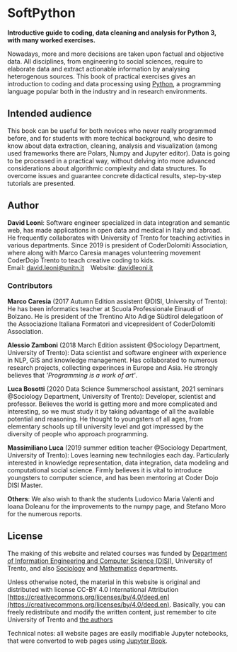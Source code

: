 # SoftPython

**Introductive guide to coding, data cleaning and analysis for Python 3, with many worked exercises.**


Nowadays, more and more decisions are taken upon factual and objective data. All disciplines, from engineering to social sciences, require to elaborate data and extract actionable information by analysing heterogenous sources. This book of practical exercises gives an introduction to coding and data processing using [Python](https://www.python.org), a programming language popular both in the industry and in research environments.

## Intended audience

This book can be useful for both novices who never really programmed before, and for students with more techical background, who desire to know about data extraction, cleaning, analysis and visualization (among used frameworks there are Polars, Numpy and Jupyter editor). Data is going to be processed in a practical way, without delving into more advanced considerations about algorithmic complexity and data structures. To overcome issues and guarantee concrete didactical results, step-by-step tutorials are presented. 

## Author
 
**David Leoni**: Software engineer specialized in data integration and semantic web, has made applications in open data and medical in Italy and abroad. He frequently collaborates with University of Trento for teaching activities in various departments. Since 2019 is president of CoderDolomiti Association, where along with Marco Caresia manages volunteering movement CoderDojo Trento to teach creative coding to kids. <br/>
Email: [david.leoni@unitn.it](mailto:david.leoni@unitn.it) &ensp; Website: [davidleoni.it](https://davidleoni.it)

### Contributors

**Marco Caresia** (2017 Autumn Edition assistent @DISI, University of Trento): He has been informatics teacher at Scuola Professionale Einaudi of Bolzano. He is president of the Trentino Alto Adige Südtirol delegatioon of the Associazione Italiana Formatori and vicepresident of CoderDolomiti Association.

**Alessio Zamboni** (2018 March Edition assistent @Sociology Department, University of Trento): Data scientist and software engineer with experience in NLP, GIS and knowledge management. Has collaborated to numerous research projects, collecting experinces in Europe and Asia. He strongly believes that _'Programming is a work of art'_.

**Luca Bosotti** (2020 Data Science Summerschool assistant, 2021 seminars @Sociology Department, University of Trento): Developer, scientist and professor. Believes the world is getting more and more complicated and interesting, so we must study it by taking advantage of all the available potential and reasoning. He thought to youngsters of all ages, from elementary schools up till university level and got impressed by the diversity of people who approach programming.

**Massimiliano Luca** (2019 summer edition teacher @Sociology Department, University of Trento): Loves learning new technilogies each day. Particularly interested in knowledge representation, data integration, data modeling and computational social science. Firmly believes it is vital to introduce youngsters to computer science, and has been mentoring at Coder Dojo DISI Master.

**Others**: We also wish to thank the students Ludovico Maria Valenti and Ioana Doleanu for the improvements to the numpy page, and Stefano Moro for the numerous reports.

## License

The making of this website and related courses was funded by [Department of Information Engineering and Computer Science (DISI)](https://www.disi.unitn.it), University of Trento, and also [Sociology](https://www.sociologia.unitn.it/en) and [Mathematics](https://www.maths.unitn.it/en) departments.

Unless otherwise noted, the material in this website is original and distributed with license CC-BY 4.0 International Attribution [https://creativecommons.org/licenses/by/4.0/deed.en](https://creativecommons.org/licenses/by/4.0/deed.en). Basically, you can freely redistribute and modify the written content, just remember to cite University of Trento and [the authors](https://en.softpython.org/index.html#Author) 

Technical notes: all website pages are easily modifiable Jupyter notebooks, that were  converted to web pages using [Jupyter Book](https://jupyterbook.org/).
